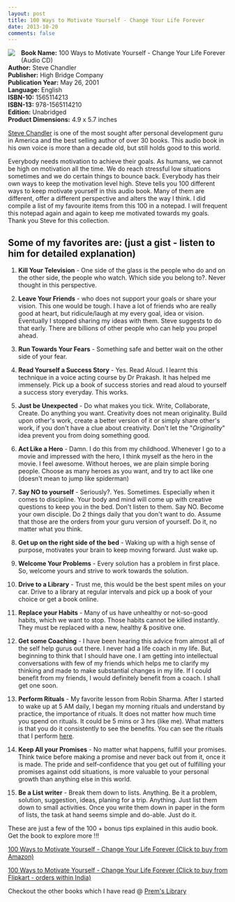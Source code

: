 ```yaml
---
layout: post
title: 100 Ways to Motivate Yourself - Change Your Life Forever
date: 2013-10-20
comments: false
---
```


<img style="clear: left; float: left; margin-bottom: 1em; margin-right: 1em;" 
src="{{site.url}}/img/100-Ways-to-Motivate-Yourself-Chandler-Steve.jpg"/>   

**Book Name:** 100 Ways to Motivate Yourself - Change Your Life Forever (Audio CD)  
**Author:** Steve Chandler  
**Publisher:** High Bridge Company  
**Publication Year:** May 26, 2001  
**Language:** English  
**ISBN-10:** 1565114213  
**ISBN-13:** 978-1565114210  
**Edition:** Unabridged  
**Product Dimensions:** 4.9 x 5.7 inches  

[Steve Chandler](http://www.stevechandler.com/index.html) is one of the most sought after personal development guru in America and the best selling author of over 30 books. This audio book in his own voice is more than a decade old, but still holds good to this world.  
  
Everybody needs motivation to achieve their goals. As humans, we cannot be high on motivation all the time. We do reach stressful low situations sometimes and we do certain things to bounce back. Everybody has their own ways to keep the motivation level high. Steve tells you 100 different ways to keep motivate yourself in this audio book. Many of them are different, offer a different perspective and alters the way I think. I did compile a list of my favourite items from this 100 in a notepad. I will frequent this notepad again and again to keep me motivated towards my goals. Thank you Steve for this collection.  
  
## Some of my favorites are: (just a gist - listen to him for detailed explanation)  
  
1. **Kill Your Television** - One side of the glass is the people who do and on the other side, the people who watch. Which side you belong to?. Never thought in this perspective.  
  
2. **Leave Your Friends** - who does not support your goals or share your vision. This one would be tough. I have a lot of friends who are really good at heart, but ridicule/laugh at my every goal, idea or vision. Eventually I stopped sharing my ideas with them. Steve suggests to do that early. There are billions of other people who can help you propel ahead.  
  
3. **Run Towards Your Fears** - Something safe and better wait on the other side of your fear.  
  
4. **Read Yourself a Success Story** - Yes. Read Aloud. I learnt this technique in a voice acting course by Dr Prakash. It has helped me immensely. Pick up a book of success stories and read aloud to yourself a success story everyday. This works.  
  
5. **Just be Unexpected** - Do what makes you tick. Write, Collaborate, Create. Do anything you want. Creativity does not mean originality. Build upon other's work, create a better version of it or simply share other's work, if you don't have a clue about creativity. Don't let the "*Originality*" idea prevent you from doing something good.  
  
6. **Act Like a Hero** - Damn. I do this from my childhood. Whenever I go to a movie and impressed with the hero, I think myself as the hero in the movie. I feel awesome. Without heroes, we are plain simple boring people. Choose as many heroes as you want, and try to act like one (doesn't mean to jump like spiderman)  
  
7. **Say NO to yourself** - Seriously?. Yes. Sometimes. Especially when it comes to discipline. Your body and mind will come up with creative questions to keep you in the bed. Don't listen to them. Say NO. Become your own disciple. Do 2 things daily that you don't want to do. Assume that those are the orders from your guru version of yourself. Do it, no matter what you think.  
  
8. **Get up on the right side of the bed** - Waking up with a high sense of purpose, motivates your brain to keep moving forward. Just wake up.  
  
9. **Welcome Your Problems** - Every solution has a problem in first place. So, welcome yours and strive to work towards the solution.  
  
10. **Drive to a Library** - Trust me, this would be the best spent miles on your car. Drive to a library at regular intervals and pick up a book of your choice or get a book online.  

11. **Replace your Habits** - Many of us have unhealthy or not-so-good habits, which we want to stop. Those habits cannot be killed instantly. They must be replaced with a new, healthy & positive one.  

12. **Get some Coaching** - I have been hearing this advice from almost all of the self help gurus out there. I never had a life coach in my life. But, beginning to think that I should have one. I am getting into intellectual conversations with few of my friends which helps me to clarify my thinking and made to make substantial changes in my life. If I could benefit from my friends, I would definitely benefit from a coach. I shall get one soon.  
  
13. **Perform Rituals** - My favorite lesson from Robin Sharma. After I started to wake up at 5 AM daily, I began my morning rituals and understand by practice, the importance of rituals. It does not matter how much time you spend on rituals. It could be 5 mins or 3 hrs (like me). What matters is that you do it consistently to see the benefits. You can see the rituals that I perform [here](http://blog.smileprem.com/48-days-challenge-wake-up-at-5-am-daily/).  

14. **Keep All your Promises** - No matter what happens, fulfill your promises. Think twice before making a promise and never back out from it, once it is made. The pride and self-confidence that you get out of fulfilling your promises against odd situations, is more valuable to your personal growth than anything else in this world.  
  
15. **Be a List writer** - Break them down to lists. Anything. Be it a problem, solution, suggestion, ideas, planing for a trip. Anything. Just list them down to small activities. Once you write them down in paper in the form of lists, the task at hand seems simple and do-able. Just do it.  
  
These are just a few of the 100 + bonus tips explained in this audio book. Get the book to explore more !!!  

[100 Ways to Motivate Yourself - Change Your Life Forever (Click to buy from Amazon)](http://www.amazon.com/gp/product/1565114213/ref=as_li_qf_sp_asin_tl?ie=UTF8&camp=1789&creative=9325&creativeASIN=1565114213&linkCode=as2&tag=booiverea-20)  
  
[100 Ways to Motivate Yourself - Change Your Life Forever (Click to buy from Flipkart - orders within India)](http://www.flipkart.com/100-ways-motivate-yourself-change-your-life-forever/p/itmdygyuknzrxshj?pid=9781601632449&affid=INPremkblo)  

Checkout the other books which I have read @ [Prem's Library](http://books.smileprem.com/)  


